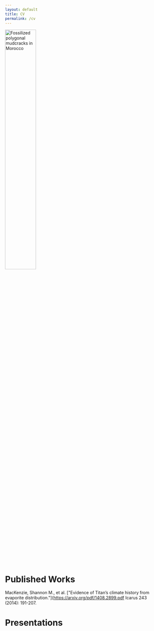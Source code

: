 ```yaml
---
layout: default
title: CV
permalink: /cv
---
```

<div>
  <img src="{{ site.url }}/images/P5270265.JPG" alt="Fossilized polygonal mudcracks in Morocco" style="width:45%;" >
</div>
 
# Published Works
MacKenzie, Shannon M., et al. ["Evidence of Titan’s climate history from evaporite distribution."](https://arxiv.org/pdf/1408.2899.pdf Icarus 243 (2014): 191-207.

# Presentations

